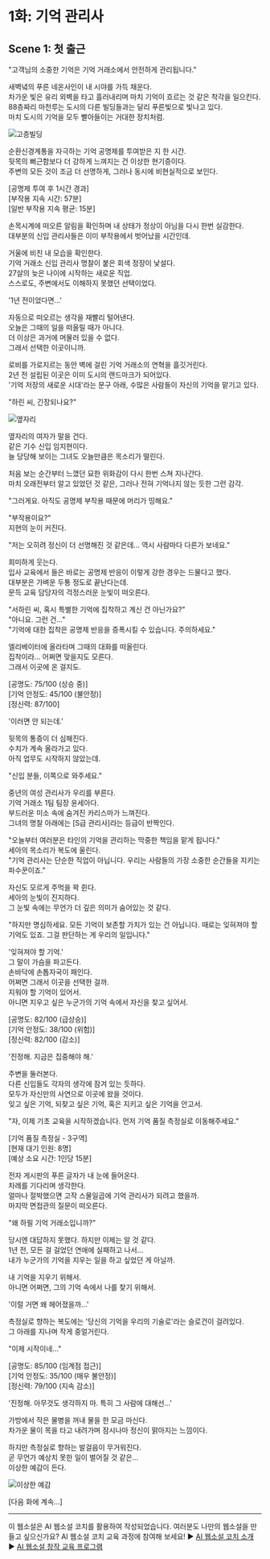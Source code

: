 # 1화: 기억 관리사

## Scene 1: 첫 출근

"고객님의 소중한 기억은 기억 거래소에서 안전하게 관리됩니다."

새벽녘의 푸른 네온사인이 내 시야를 가득 채운다.  
차가운 빛은 유리 외벽을 타고 흘러내리며 마치 기억이 흐르는 것 같은 착각을 일으킨다.  
88층짜리 마천루는 도시의 다른 빌딩들과는 달리 푸른빛으로 빛나고 있다.  
마치 도시의 기억을 모두 빨아들이는 거대한 장치처럼.

![고층빌딩](../../images/01-1.png)

순환신경계통을 자극하는 기억 공명제를 투여받은 지 한 시간.  
뒷목의 뻐근함보다 더 강하게 느껴지는 건 이상한 현기증이다.  
주변의 모든 것이 조금 더 선명하게, 그러나 동시에 비현실적으로 보인다.

[공명제 투여 후 1시간 경과]  
[부작용 지속 시간: 57분]  
[일반 부작용 지속 평균: 15분]

손목시계에 떠오른 알림을 확인하며 내 상태가 정상이 아님을 다시 한번 실감한다.  
대부분의 신입 관리사들은 이미 부작용에서 벗어났을 시간인데.

거울에 비친 내 모습을 확인한다.  
기억 거래소 신입 관리사 명찰이 붙은 회색 정장이 낯설다.  
27살의 늦은 나이에 시작하는 새로운 직업.  
스스로도, 주변에서도 이해하지 못했던 선택이었다.

'1년 전이었다면...'

자동으로 떠오르는 생각을 재빨리 털어낸다.  
오늘은 그때의 일을 떠올릴 때가 아니다.  
더 이상은 과거에 머물러 있을 수 없다.  
그래서 선택한 이곳이니까.

로비를 가로지르는 동안 벽에 걸린 기억 거래소의 연혁을 흘깃거린다.  
2년 전 설립된 이곳은 이미 도시의 랜드마크가 되어있다.  
'기억 저장의 새로운 시대'라는 문구 아래, 수많은 사람들이 자신의 기억을 맡기고 있다.

"하린 씨, 긴장되나요?"

![옆자리](../../images/01-2.png)

옆자리의 여자가 말을 건다.  
같은 기수 신입 임지현이다.  
늘 당당해 보이는 그녀도 오늘만큼은 목소리가 떨린다.  

처음 보는 순간부터 느꼈던 묘한 위화감이 다시 한번 스쳐 지나간다.  
마치 오래전부터 알고 있었던 것 같은, 그러나 전혀 기억나지 않는 듯한 그런 감각.

"그러게요. 아직도 공명제 부작용 때문에 머리가 띵해요."

"부작용이요?"  
지현의 눈이 커진다.

"저는 오히려 정신이 더 선명해진 것 같은데... 역시 사람마다 다른가 보네요."

희미하게 웃는다.  
입사 교육에서 들은 바로는 공명제 반응이 이렇게 강한 경우는 드물다고 했다.  
대부분은 가벼운 두통 정도로 끝난다는데.  
문득 교육 담당자의 걱정스러운 눈빛이 떠오른다.

"서하린 씨, 혹시 특별한 기억에 집착하고 계신 건 아닌가요?"  
"아니요. 그런 건..."  
"기억에 대한 집착은 공명제 반응을 증폭시킬 수 있습니다. 주의하세요."

엘리베이터에 올라타며 그때의 대화를 떠올린다.  
집착이라... 어쩌면 맞을지도 모른다.  
그래서 이곳에 온 걸지도.

[공명도: 75/100 (상승 중)]  
[기억 안정도: 45/100 (불안정)]  
[정신력: 87/100]

'이러면 안 되는데.'

뒷목의 통증이 더 심해진다.  
수치가 계속 올라가고 있다.  
아직 업무도 시작하지 않았는데.

"신입 분들, 이쪽으로 와주세요."

중년의 여성 관리사가 우리를 부른다.  
기억 거래소 1팀 팀장 윤세아다.  
부드러운 미소 속에 숨겨진 카리스마가 느껴진다.  
그녀의 명찰 아래에는 [S급 관리사]라는 등급이 반짝인다.

"오늘부터 여러분은 타인의 기억을 관리하는 막중한 책임을 맡게 됩니다."  
세아의 목소리가 복도에 울린다.  
"기억 관리사는 단순한 직업이 아닙니다. 우리는 사람들의 가장 소중한 순간들을 지키는 파수꾼이죠."

자신도 모르게 주먹을 꽉 쥔다.  
세아의 눈빛이 진지하다.  
그 눈빛 속에는 무언가 더 깊은 의미가 숨어있는 것 같다.

"하지만 명심하세요. 모든 기억이 보존할 가치가 있는 건 아닙니다. 때로는 잊혀져야 할 기억도 있죠. 그걸 판단하는 게 우리의 일입니다."

'잊혀져야 할 기억.'  
그 말이 가슴을 파고든다.  
손바닥에 손톱자국이 패인다.  
어쩌면 그래서 이곳을 선택한 걸까.  
지워야 할 기억이 있어서.  
아니면 지우고 싶은 누군가의 기억 속에서 자신을 찾고 싶어서.

[공명도: 82/100 (급상승)]  
[기억 안정도: 38/100 (위험)]  
[정신력: 82/100 (감소)]

'진정해. 지금은 집중해야 해.'

주변을 둘러본다.  
다른 신입들도 각자의 생각에 잠겨 있는 듯하다.  
모두가 자신만의 사연으로 이곳에 왔을 것이다.  
잊고 싶은 기억, 되찾고 싶은 기억, 혹은 지키고 싶은 기억을 안고서.

"자, 이제 기초 교육을 시작하겠습니다. 먼저 기억 품질 측정실로 이동해주세요."

[기억 품질 측정실 - 3구역]  
[현재 대기 인원: 8명]  
[예상 소요 시간: 1인당 15분]

전자 게시판의 푸른 글자가 내 눈에 들어온다.  
차례를 기다리며 생각한다.  
얼마나 절박했으면 고작 스물일곱에 기억 관리사가 되려고 했을까.  
마지막 면접관의 질문이 떠오른다.

"왜 하필 기억 거래소입니까?"

당시엔 대답하지 못했다. 하지만 이제는 알 것 같다.  
1년 전, 모든 걸 걸었던 연애에 실패하고 나서...  
내가 누군가의 기억을 지우는 일을 하고 싶었던 게 아닐까.

내 기억을 지우기 위해서.  
아니면 어쩌면, 그의 기억 속에서 나를 찾기 위해서.

'이럴 거면 왜 헤어졌을까...'

측정실로 향하는 복도에는 '당신의 기억을 우리의 기술로'라는 슬로건이 걸려있다.  
그 아래를 지나며 작게 중얼거린다.

"이제 시작이네..."

[공명도: 85/100 (임계점 접근)]  
[기억 안정도: 35/100 (매우 불안정)]  
[정신력: 79/100 (지속 감소)]

'진정해. 아무것도 생각하지 마. 특히 그 사람에 대해선...'

가방에서 작은 물병을 꺼내 물을 한 모금 마신다.  
차가운 물이 목을 타고 내려가며 잠시나마 정신이 맑아지는 느낌이다.

하지만 측정실로 향하는 발걸음이 무거워진다.  
곧 무언가 예상치 못한 일이 벌어질 것 같은...  
이상한 예감이 든다.

![이상한 예감](../../images/01-3.png)

[다음 화에 계속...]

---

이 웹소설은 AI 웹소설 코치를 활용하여 작성되었습니다. 
여러분도 나만의 웹소설을 만들고 싶으신가요? AI 웹소설 코치 교육 과정에 참여해 보세요!
► [AI 웹소설 코치 소개](https://getso.link/aiwc)
► [AI 웹소설 창작 교육 프로그램](https://getso.link/aiw-edu)
